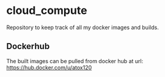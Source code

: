 # cloud_compute

Repository to keep track of all my docker images and builds. 

## Dockerhub

The built images can be pulled from docker hub at url:
https://hub.docker.com/u/atox120
